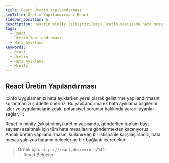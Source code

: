 ```yaml
---
title: React Üretim Yapılandırması
seoTitle: Üretim Yapılandırması React
sidebar_position: 6
description: Reactin minify (sıkıştırılmış) üretim yapısında hata mesajlarını yönetmek önemlidir. Bu, kullanıcı deneyimini artırır ve sorunları daha iyi anlamanızı sağlar.
tags: 
  - React
  - Üretim Yapılandırması
  - Hata Ayıklama
keywords: 
  - React
  - Üretim
  - Hata Ayıklama
  - Minify
---
```

## React Üretim Yapılandırması

:::info
Uygulamanızı hata ayıklarken yerel olarak geliştirme yapılandırmasını kullanmanızı şiddetle öneririz. Bu yapılandırma ek hata ayıklama bilgilerini izler ve uygulamalarınızdaki potansiyel sorunlar hakkında yararlı uyarılar sağlar.
:::

React'in minify (sıkıştırılmış) üretim yapısında, gönderilen toplam bayt sayısını azaltmak için tüm hata mesajlarını göndermekten kaçınıyoruz. Ancak üretim yapılandırmasını kullanırken bir istisna ile karşılaşırsanız, hata mesajı yalnızca hatanın belgelerine bir bağlantı içerecektir.

> Örnek için: `https://react.dev/errors/149`  
> — React Belgeleri